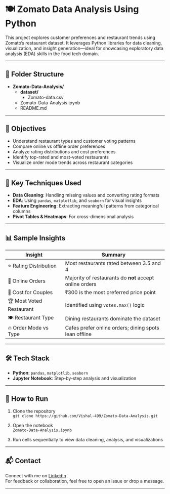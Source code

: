 # 🍽️ Zomato Data Analysis Using Python

This project explores customer preferences and restaurant trends using Zomato’s restaurant dataset. It leverages Python libraries for data cleaning, visualization, and insight generation—ideal for showcasing exploratory data analysis (EDA) skills in the food tech domain.

---

## 📁 Folder Structure

<ul>
  <li><strong>Zomato-Data-Analysis/</strong>
    <ul>
      <li><strong>dataset/</strong>
        <ul>
          <li>Zomato-data.csv</li>
        </ul>
      </li>
      <li>Zomato-Data-Analysis.ipynb</li>
      <li>README.md</li>
    </ul>
  </li>
</ul>

---

## 🎯 Objectives

- Understand restaurant types and customer voting patterns
- Compare online vs offline order preferences
- Analyze rating distributions and cost preferences
- Identify top-rated and most-voted restaurants
- Visualize order mode trends across restaurant categories

---

## 🧠 Key Techniques Used

- **Data Cleaning**: Handling missing values and converting rating formats
- **EDA**: Using `pandas`, `matplotlib`, and `seaborn` for visual insights
- **Feature Engineering**: Extracting meaningful patterns from categorical columns
- **Pivot Tables & Heatmaps**: For cross-dimensional analysis

---

## 📊 Sample Insights

| Insight | Summary |
|--------|---------|
| ⭐ Rating Distribution | Most restaurants rated between 3.5 and 4 |
| 🛵 Online Orders | Majority of restaurants do **not** accept online orders |
| 💸 Cost for Couples | ₹300 is the most preferred price point |
| 🏆 Most Voted Restaurant | Identified using `votes.max()` logic |
| 🍽️ Restaurant Type | Dining restaurants dominate the dataset |
| 🔥 Order Mode vs Type | Cafes prefer online orders; dining spots lean offline |

---

## 🛠️ Tech Stack

- **Python**: `pandas`, `matplotlib`, `seaborn`
- **Jupyter Notebook**: Step-by-step analysis and visualization

---

## 🚀 How to Run

1. Clone the repository  
   `git clone https://github.com/Vishal-499/Zomato-Data-Analysis.git`

2. Open the notebook  
   `Zomato-Data-Analysis.ipynb`

3. Run cells sequentially to view data cleaning, analysis, and visualizations

---

## 📬 Contact

Connect with me on [LinkedIn](https://www.linkedin.com/in/vishal-agarwal-74b7341ab/)  
For feedback or collaboration, feel free to open an issue or drop a message.

---

